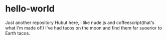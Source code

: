 # hello-world
Just another repository
Hubut here, I like nude.js and coffeescript(that's what I'm made of!)
I've had tacos on the moon and find them far suoerior to Earth tacos.

